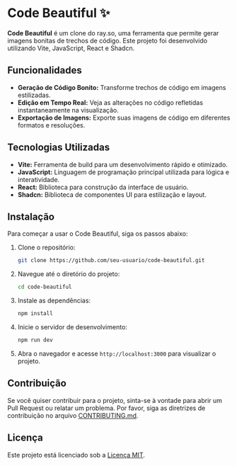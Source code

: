 # Code Beautiful ✨

**Code Beautiful** é um clone do ray.so, uma ferramenta que permite gerar imagens bonitas de trechos de código. Este projeto foi desenvolvido utilizando Vite, JavaScript, React e Shadcn.

## Funcionalidades

- **Geração de Código Bonito:** Transforme trechos de código em imagens estilizadas.
- **Edição em Tempo Real:** Veja as alterações no código refletidas instantaneamente na visualização.
- **Exportação de Imagens:** Exporte suas imagens de código em diferentes formatos e resoluções.

## Tecnologias Utilizadas

- **Vite:** Ferramenta de build para um desenvolvimento rápido e otimizado.
- **JavaScript:** Linguagem de programação principal utilizada para lógica e interatividade.
- **React:** Biblioteca para construção da interface de usuário.
- **Shadcn:** Biblioteca de componentes UI para estilização e layout.

## Instalação

Para começar a usar o Code Beautiful, siga os passos abaixo:

1. Clone o repositório:

    ```bash
    git clone https://github.com/seu-usuario/code-beautiful.git
    ```

2. Navegue até o diretório do projeto:

    ```bash
    cd code-beautiful
    ```

3. Instale as dependências:

    ```bash
    npm install
    ```

4. Inicie o servidor de desenvolvimento:

    ```bash
    npm run dev
    ```

5. Abra o navegador e acesse `http://localhost:3000` para visualizar o projeto.

## Contribuição

Se você quiser contribuir para o projeto, sinta-se à vontade para abrir um Pull Request ou relatar um problema. Por favor, siga as diretrizes de contribuição no arquivo [CONTRIBUTING.md](CONTRIBUTING.md).

## Licença

Este projeto está licenciado sob a [Licença MIT](LICENSE).
